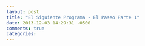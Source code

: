 ```yaml
---
layout: post
title: "El Siguiente Programa - El Paseo Parte 1"
date: 2013-12-03 14:29:31 -0500
comments: true
categories: 
---
```

